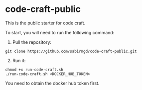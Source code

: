 # code-craft-public

This is the public starter for code craft. 

To start, you will need to run the following command:

1. Pull the repository:
```
git clone https://github.com/sabirmgd/code-craft-public.git
```


2. Run it:
```
chmod +x run-code-craft.sh
./run-code-craft.sh <DOCKER_HUB_TOKEN>
```

You need to obtain the docker hub token first. 
